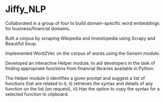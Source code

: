# Jiffy_NLP
Collaborated in a group of four to build domain-specific word embeddings for business/financial domains.

Built a corpus by scraping Wikipedia and Investopedia using Scrapy and Beautiful Soup.

Implemented Word2Vec on the corpus of words using the Gensim module. 

Developed an interactive Helper module, to aid developers in the task of finding appropriate functions from financial libraries available in Python. 

The Helper module i) identifies a given prompt and suggest a list of functions that are related to it, ii) retrieves the syntax and details of any function on the list (on request), iii) Has the option to copy the syntax for a selected function to clipboard.
